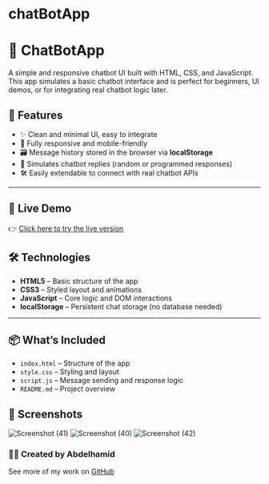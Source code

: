 # chatBotApp
# 💬 ChatBotApp

A simple and responsive chatbot UI built with HTML, CSS, and JavaScript. This app simulates a basic chatbot interface and is perfect for beginners, UI demos, or for integrating real chatbot logic later.

## 🎯 Features

- ✨ Clean and minimal UI, easy to integrate
- 🧩 Fully responsive and mobile-friendly
- 🗃️ Message history stored in the browser via **localStorage**
- 🧠 Simulates chatbot replies (random or programmed responses)
- 🛠 Easily extendable to connect with real chatbot APIs

---

## 🚀 Live Demo

👉 [Click here to try the live version](https://hamid-ben-hamou.github.io/chatBotApp/)


## 🛠️ Technologies

- **HTML5** – Basic structure of the app  
- **CSS3** – Styled layout and animations  
- **JavaScript** – Core logic and DOM interactions  
- **localStorage** – Persistent chat storage (no database needed)

---

## 📦 What’s Included

- `index.html` – Structure of the app
- `style.css` – Styling and layout
- `script.js` – Message sending and response logic
- `README.md` – Project overview


## 📸 Screenshots
![Screenshot (41)](https://github.com/user-attachments/assets/f21edf93-ab3f-4b4a-9cbd-2f3236d084ff)
![Screenshot (40)](https://github.com/user-attachments/assets/b45d1907-2066-4bc5-a929-f7ef9d104f87)
![Screenshot (42)](https://github.com/user-attachments/assets/148b69de-93be-464a-8b9d-d82c15096b33)


### 👨‍💻 Created by Abdelhamid

See more of my work on [GitHub](https://github.com/hamid-ben-hamou)
